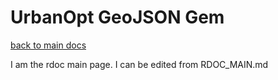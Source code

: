 # UrbanOpt GeoJSON Gem

[back to main docs](../../)

I am the rdoc main page. I can be edited from RDOC_MAIN.md